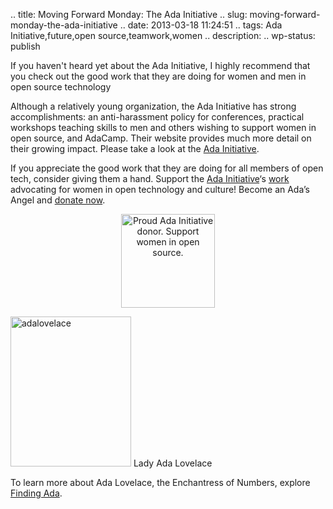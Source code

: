 .. title: Moving Forward Monday: The Ada Initiative
.. slug: moving-forward-monday-the-ada-initiative
.. date: 2013-03-18 11:24:51
.. tags: Ada Initiative,future,open source,teamwork,women
.. description: 
.. wp-status: publish


<html><body><p>If you haven't heard yet about the Ada Initiative, I highly recommend that you check out the good work that they are doing for women and men in open source technology

Although a relatively young organization, the Ada Initiative has strong accomplishments: an anti-harassment policy for conferences, practical workshops teaching skills to men and others wishing to support women in open source, and AdaCamp. Their website provides much more detail on their growing impact. Please take a look at the <a title="The Ada Initiative home page" href="http://adainitiative.org" target="_blank">Ada Initiative</a>.

If you appreciate the good work that they are doing for all members of open tech, consider giving them a hand. Support the <a title="The Ada Initiative home page" href="http://adainitiative.org/">Ada Initiative</a>‘s <a title="The Ada Initiative: what we do" href="http://adainitiative.org/what-we-do/">work</a> advocating for women in open technology and culture! Become an Ada’s Angel and <a title="The Ada Initiative: donation page" onclick="javascript:_gaq.push(['_trackEvent','outbound-article','http://supportada.org']);" href="http://supportada.org/">donate now</a>.
</p><div style="text-align: center;"><a onclick="javascript:_gaq.push(['_trackEvent','outbound-article','http://supportada.org']);" href="http://supportada.org/"><img alt="Proud Ada Initiative donor. Support women in open source." src="http://files.adainitiative.org/cache/donating_badge_red_3d-150x150.png" width="150" height="150"></a></div>

<a href="http://findingada.com/about/who-was-ada/"><img class="size-full wp-image-116 " title="Ada Lovelace" alt="adalovelace" src="http://willingconsulting.com/wp-content/uploads/2013/03/adalovelace.jpg" width="193" height="240"></a> Lady Ada Lovelace

To learn more about Ada Lovelace, the Enchantress of Numbers, explore <a title="Finding Ada" href="http://findingada.com/about/who-was-ada/" target="_blank">Finding Ada</a>.</body></html>